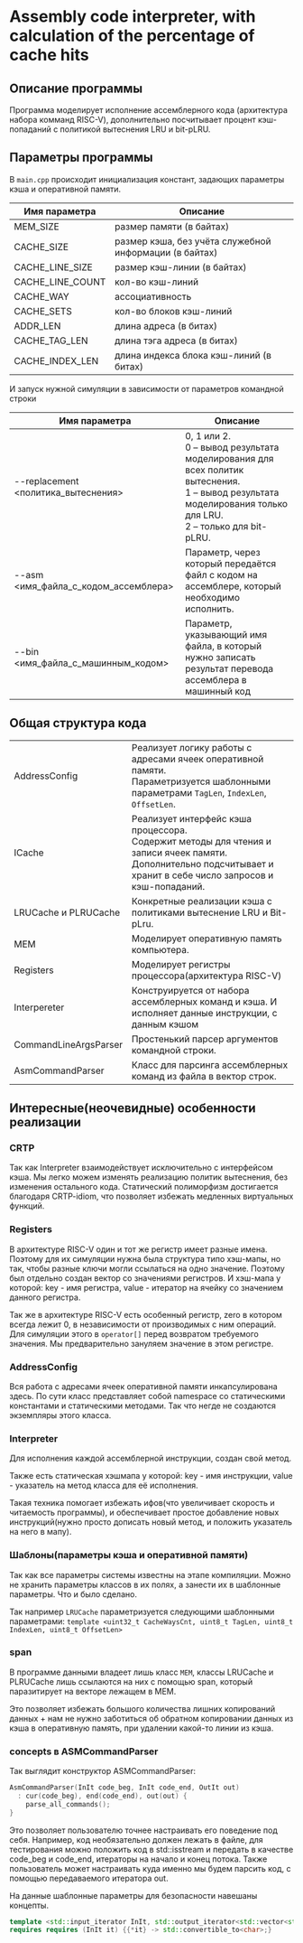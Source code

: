 # Assembly code interpreter, with calculation of the percentage of cache hits

## Описание программы
Программа моделирует исполнение ассемблерного кода (архитектура набора комманд RISC-V),
дополнительно посчитывает процент кэш-попаданий с политикой вытеснения LRU и bit-pLRU.

## Параметры программы
В `main.cpp` происходит инициализация констант,
задающих параметры кэша и оперативной памяти.

| Имя параметра | Описание                                               |
|---------------|--------------------------------------------------------|
|     MEM_SIZE           | размер памяти (в байтах)                               |
|     CACHE_SIZE           | размер кэша, без учёта служебной информации (в байтах) |
|     CACHE_LINE_SIZE           | размер кэш-линии (в байтах)                            |
|       CACHE_LINE_COUNT         | кол-во кэш-линий                                       |
|        CACHE_WAY        | ассоциативность                                        |
|       CACHE_SETS         | кол-во блоков кэш-линий                                |
|        ADDR_LEN        | длина адреса (в битах)                                 |
|        CACHE_TAG_LEN       | длина тэга адреса (в битах)                            |
|          CACHE_INDEX_LEN     | длина индекса блока кэш-линий  (в битах)               |


И запуск нужной симуляции в зависимости от параметров командной строки

| Имя параметра | Описание                                                                                                                                                               |
|---------------|------------------------------------------------------------------------------------------------------------------------------------------------------------------------|
|       --replacement <политика_вытеснения>        | 0, 1 или 2. <br> 0 – вывод результата моделирования для всех политик вытеснения. <br> 1 – вывод результата моделирования только для LRU. <br> 2 – только для bit-pLRU. |
|   --asm <имя_файла_с_кодом_ассемблера>            | Параметр, через который передаётся файл с кодом на ассемблере, который необходимо исполнить.                                                                           |
|--bin <имя_файла_с_машинным_кодом> | Параметр, указывающий имя файла, в который нужно записать результат перевода ассемблера в машинный код                                                                 |


## Общая структура кода

|                       |                                                                                                                                                                             |
|-----------------------|-----------------------------------------------------------------------------------------------------------------------------------------------------------------------------|
| AddressConfig         | Реализует логику работы с адресами ячеек оперативной памяти. <br> Параметризуется шаблонными параметрами `TagLen`, `IndexLen`, `OffsetLen`.                                 |
| ICache                | Реализует интерфейс кэша процессора. <br> Содержит методы для чтения и записи ячеек памяти. <br> Дополнительно подсчитывает и хранит в себе число запросов и кэш-попаданий. |
| LRUCache и PLRUCache  | Конкретные реализации кэша с политиками вытеснение LRU и Bit-pLru.                                                                                                          |
| MEM                   | Моделирует оперативную память компьютера.                                                                                                                                   |
| Registers             | Моделирует регистры процессора(архитектура RISC-V)                                                                                                                          |
| Interpereter          | Конструируется от набора ассемблерных команд и кэша. И исполняет данные инструкции, с данным кэшом                                                                          |
| CommandLineArgsParser | Простенький парсер аргументов командной строки.                                                                                                                             |
| AsmCommandParser      | Класс для парсинга ассемблерных команд из файла в вектор строк.                                                                                                             |

## Интересные(неочевидные) особенности реализации

### CRTP
Так как Interpreter взаимодействует исключительно с интерфейсом кэша.
Мы легко можем изменять реализацию политик вытеснения, без изменения остального кода.
Статический полиморфизм достигается благодаря CRTP-idiom,
что позволяет избежать медленных виртуальных функций.

### Registers
В архитектуре RISC-V один и тот же регистр имеет разные имена.
Поэтому для их симуляции нужна была структура типо хэш-мапы,
но так, чтобы разные ключи могли ссылаться на одно значение. Поэтому был отдельно создан вектор со значениями регистров. И хэш-мапа у которой:
key - имя регистра, value - итератор на ячейку со значением данного регистра.

Так же в архитектуре RISC-V есть особенный регистр, zero в котором всегда лежит 0, в независимости
от производимых с ним операций. Для симуляции этого в `operator[]` перед возвратом требуемого значения.
Мы предварительно зануляем значение в этом регистре.

### AddressConfig
Вся работа с адресами ячеек оперативной памяти инкапсулирована здесь.
По сути класс представляет собой namespace со статическими константами и
статическими методами. Так что негде не создаются экземпляры этого класса.

### Interpreter
Для исполнения каждой ассемблерной инструкции, создан свой метод.

Также есть статическая хэшмапа у которой: key - имя инструкции,
value - указатель на метод класса для её исполнения.

Такая техника помогает избежать ифов(что увеличивает скорость и читаемость программы),
и обеспечивает простое добавление новых инструкций(нужно просто дописать новый метод,
и положить указатель на него в мапу).

### Шаблоны(параметры кэша и оперативной памяти)
Так как все параметры системы известны на этапе компиляции.
Можно не хранить параметры классов в их полях, а занести их в шаблонные параметры.
Что и было сделано.

Так например `LRUCache` параметризуется следующими шаблонными параметрами:
`template <uint32_t CacheWaysCnt, uint8_t TagLen, uint8_t IndexLen, uint8_t OffsetLen>`

### span
В программе данными владеет лишь класс `MEM`, классы LRUCache и PLRUCache
лишь ссылаются на них с помощью span, который паразитирует на векторе лежащем в MEM.

Это позволяет избежать большого количества лишних копирований данных + нам не нужно
заботиться об обратном копировании данных из кэша в оперативную память, при удалении
какой-то линии из кэша.

### concepts в ASMCommandParser
Так выглядит конструктор ASMCommandParser:
```c++
AsmCommandParser(InIt code_beg, InIt code_end, OutIt out)
  : cur(code_beg), end(code_end), out(out) {
    parse_all_commands();
}
```
Это позволяет пользователю точнее настраивать его поведение под себя.
Например, код необязательно должен лежать в файле, для тестирования можно положить код
в std::isstream и передать в качестве code_beg и code_end, итераторы на начало и конец потока.
Также пользователь может настраивать куда именно мы будем парсить код, с помощью передаваемого
итератора out.

На данные шаблонные параметры для безопасности навешаны концепты.
```c++
template <std::input_iterator InIt, std::output_iterator<std::vector<std::string>> OutIt>
requires requires (InIt it) {{*it} -> std::convertible_to<char>;}
```